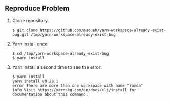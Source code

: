 ## Reproduce Problem

 1. Clone repository

    ```
    $ git clone https://github.com/maoueh/yarn-workspace-already-exist-bug.git /tmp/yarn-workspace-already-exist-bug
    ```

 1. Yarn install once

    ```
    $ cd /tmp/yarn-workspace-already-exist-bug
    $ yarn install
    ```

 1. Yarn install a second time to see the error:

    ```
    $ yarn install
    yarn install v0.28.1
    error There are more than one workspace with name "ramda"
    info Visit https://yarnpkg.com/en/docs/cli/install for documentation about this command.
    ```
